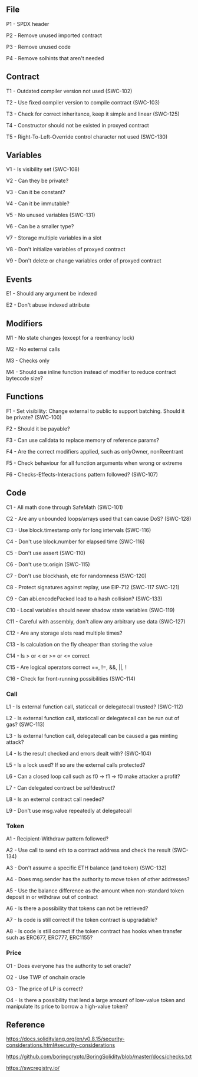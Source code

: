 ## File

P1 - SPDX header

P2 - Remove unused imported contract

P3 - Remove unused code

P4 - Remove solhints that aren't needed

## Contract

T1 - Outdated compiler version not used (SWC-102)

T2 - Use fixed compiler version to compile contract (SWC-103)

T3 - Check for correct inheritance, keep it simple and linear (SWC-125)

T4 - Constructor should not be existed in proxyed contract

T5 - Right-To-Left-Override control character not used (SWC-130)

## Variables

V1 - Is visibility set (SWC-108)

V2 - Can they be private?

V3 - Can it be constant?

V4 - Can it be immutable?

V5 - No unused variables (SWC-131)

V6 - Can be a smaller type?

V7 - Storage multiple variables in a slot

V8 - Don't initialize variables of proxyed contract

V9 - Don't delete or change variables order of proxyed contract

## Events

E1 - Should any argument be indexed

E2 - Don't abuse indexed attribute

## Modifiers

M1 - No state changes (except for a reentrancy lock)

M2 - No external calls

M3 - Checks only

M4 - Should use inline function instead of modifier to reduce contract bytecode size?

## Functions

F1 - Set visibility: Change external to public to support batching. Should it be private? (SWC-100)

F2 - Should it be payable?

F3 - Can use calldata to replace memory of reference params?

F4 - Are the correct modifiers applied, such as onlyOwner, nonReentrant

F5 - Check behaviour for all function arguments when wrong or extreme

F6 - Checks-Effects-Interactions pattern followed? (SWC-107)

## Code

C1 - All math done through SafeMath (SWC-101)

C2 - Are any unbounded loops/arrays used that can cause DoS? (SWC-128)

C3 - Use block.timestamp only for long intervals (SWC-116)

C4 - Don't use block.number for elapsed time (SWC-116)

C5 - Don't use assert (SWC-110)

C6 - Don't use  tx.origin (SWC-115)

C7 - Don't use blockhash, etc for randomness (SWC-120)

C8 - Protect signatures against replay, use EIP-712 (SWC-117 SWC-121)

C9 - Can abi.encodePacked lead to a hash collision? (SWC-133)

C10 - Local variables should never shadow state variables (SWC-119)

C11 - Careful with assembly, don't allow any arbitrary use data (SWC-127)

C12 - Are any storage slots read multiple times?

C13 - Is calculation on the fly cheaper than storing the value

C14 - Is > or < or >= or <= correct

C15 - Are logical operators correct ==, !=, &&, ||, !

C16 - Check for front-running possibilities (SWC-114)

### Call

L1 - Is external function call, staticcall or delegatecall trusted? (SWC-112)

L2 - Is external function call, staticcall or delegatecall can be run out of gas? (SWC-113)

L3 - Is external function call, delegatecall can be caused a gas minting attack?

L4 - Is the result checked and errors dealt with? (SWC-104)

L5 - Is a lock used? If so are the external calls protected?

L6 - Can a closed loop call such as f0 -> f1 -> f0 make attacker a profit?

L7 - Can delegated contract be selfdestruct?

L8 - Is an external contract call needed?

L9 - Don't use msg.value repeatedly at delegatecall

### Token

A1 - Recipient-Withdraw pattern followed?

A2 - Use call to send eth to a contract address and check the result (SWC-134)

A3 - Don't assume a specific ETH balance (and token) (SWC-132)

A4 - Does msg.sender has the authority to move token of other addresses?

A5 - Use the balance difference as the amount when non-standard token deposit in or withdraw out of contract

A6 - Is there a possibility that tokens can not be retrieved?

A7 - Is code is still correct if the token contract is upgradable?

A8 - Is code is still correct if the token contract  has hooks when transfer such as ERC677, ERC777, ERC1155?

### Price

O1 - Does everyone has the authority to set oracle?

O2 - Use TWP of onchain oracle

O3 - The price of LP is correct?

O4 - Is there a possibility that lend a large amount of low-value token and manipulate its price to borrow a high-value token?

## Reference

https://docs.soliditylang.org/en/v0.8.15/security-considerations.html#security-considerations

https://github.com/boringcrypto/BoringSolidity/blob/master/docs/checks.txt

https://swcregistry.io/
